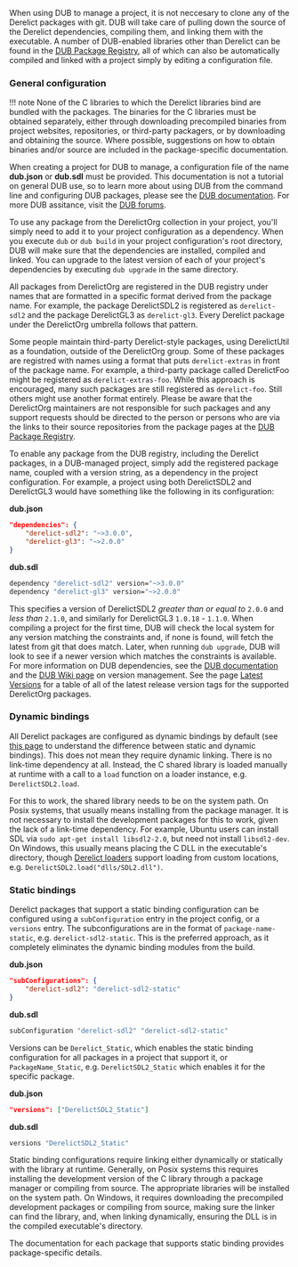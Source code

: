 When using DUB to manage a project, it is not neccesary to clone any of the Derelict packages with git. DUB will take care of pulling down the source of the Derelict dependencies, compiling them, and linking them with the executable. A number of DUB-enabled libraries other than Derelict can be found in the [DUB Package Registry], all of which can also be automatically compiled and linked with a project simply by editing a configuration file.

### General configuration

!!! note
    None of the C libraries to which the Derelict libraries bind are bundled with the packages. The binaries for the C libraries must be obtained separately, either through downloading precompiled binaries from project websites, repositories, or third-party packagers, or by downloading and obtaining the source. Where possible, suggestions on how to obtain binaries and/or source are included in the package-specific documentation.

When creating a project for DUB to manage, a configuration file of the name **dub.json** or **dub.sdl** must be provided. This documentation is not a tutorial on general DUB use, so to learn more about using DUB from the command line and configuring DUB packages, please see the [DUB documentation]. For more DUB assitance, visit the [DUB forums].

To use any package from the DerelictOrg collection in your project, you'll simply need to add it to your project configuration as a dependency. When you execute `dub` or `dub build` in your project configuration's root directory, DUB will make sure that the dependencies are installed, compiled and linked. You can upgrade to the latest version of each of your project's dependencies by executing `dub upgrade` in the same directory.

All packages from DerelictOrg are registered in the DUB registry under names that are formatted in a specific format derived from the package name. For example, the package DerelictSDL2 is registered as `derelict-sdl2` and the package DerelictGL3 as `derelict-gl3`. Every Derelict package under the DerelictOrg umbrella follows that pattern.

Some people maintain third-party Derelict-style packages, using DerelictUtil as a foundation, outside of the DerelictOrg group. Some of these packages are registred with names using a format that puts `derelict-extras` in front of the package name. For example, a third-party package called DerelictFoo might be registered as `derelict-extras-foo`. While this approach is encouraged, many such packages are still registered as `derelict-foo`. Still others might use another format entirely. Please be aware that the DerelictOrg maintainers are not responsible for such packages and any support requests should be directed to the person or persons who are via the links to their source repositories from the package pages at the [DUB Package Registry].

To enable any package from the DUB registry, including the Derelict packages, in a DUB-managed project, simply add the registered package name, coupled with a version string, as a dependency in the project configuration. For example, a project using both DerelictSDL2 and DerelictGL3 would have something like the following in its configuration:

**dub.json**
```json
"dependencies": {
    "derelict-sdl2": "~>3.0.0",
    "derelict-gl3": "~>2.0.0"
}
```

**dub.sdl**
```bash
dependency "derelict-sdl2" version="~>3.0.0"
dependency "derelict-gl3" version="~>2.0.0"
```

This specifies a version of DerelictSDL2 _greater than or equal to_ `2.0.0` and _less than_ `2.1.0`, and similarly for DerelictGL3 `1.0.18` - `1.1.0`. When compiling a project for the first time, DUB will check the local system for any version matching the constraints and, if none is found, will fetch the latest from git that does match. Later, when running `dub upgrade`, DUB will look to see if a newer version which matches the constraints is available. For more information on DUB dependencies, see the [DUB documentation] and the [DUB Wiki page] on version management. See the page [Latest Versions] for a table of all of the latest release version tags for the supported DerelictOrg packages.

[DUB Package Registry]: https://code.dlang.org/
[DUB documentation]: https://code.dlang.org/getting_started
[DUB forums]: forum.rejectedsoftware.com/groups/rejectedsoftware.dub/
[DUB Wiki page]: https://github.com/dlang/dub/wiki/Version-management
[Latest Versions]: ../packages/latest

### Dynamic bindings

All Derelict packages are configured as dynamic bindings by default (see [this page] to understand the difference between static and dynamic bindings). This does not mean they require dynamic linking. There is no link-time dependency at all. Instead, the C shared library is loaded manually at runtime with a call to a `load` function on a loader instance, e.g. `DerelictSDL2.load`.

For this to work, the shared library needs to be on the system path. On Posix systems, that usually means installing from the package manager. It is not necessary to install the development packages for this to work, given the lack of a link-time dependency. For example, Ubuntu users can install SDL via `sudo apt-get install libsdl2-2.0`, but need not install `libsdl2-dev`. On Windows, this usually means placing the C DLL in the executable's directory, though [Derelict loaders] support loading from custom locations, e.g. `DerelictSDL2.load("dlls/SDL2.dll")`.

[this page]: ../bindings
[Derelict loaders]: ../loading/loader

### Static bindings

Derelict packages that support a static binding configuration can be configured using a `subConfiguration` entry in the project config, or a `versions` entry. The subconfigurations are in the format of `package-name-static`, e.g. `derelict-sdl2-static`. This is the preferred approach, as it completely eliminates the dynamic binding modules from the build.

**dub.json**
```json
"subConfigurations": {
    "derelict-sdl2": "derelict-sdl2-static"
}
```

**dub.sdl**
```bash
subConfiguration "derelict-sdl2" "derelict-sdl2-static"
```

Versions can be `Derelict_Static`, which enables the static binding configuration for all packages in a project that support it, or `PackageName_Static`, e.g. `DerelictSDL2_Static` which enables it for the specific package.

**dub.json**
```json
"versions": ["DerelictSDL2_Static"]
```

**dub.sdl**
```bash
versions "DerelictSDL2_Static"
```

Static binding configurations require linking either dynamically or statically with the library at runtime. Generally, on Posix systems this requires installing the development version of the C library through a package manager or compiling from source. The appropriate libraries will be installed on the system path. On Windows, it requires downloading the precompiled development packages or compiling from source, making sure the linker can find the library, and, when linking dynamically, ensuring the DLL is in the compiled executable's directory.

The documentation for each package that supports static binding provides package-specific details.

